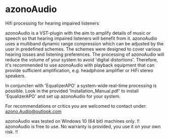 # azonoAudio
Hifi processing for hearing impaired listeners


azonoAudio is a VST-plugin with the aim to amplify details of music or speech so that hearing impaired listeners will benefit from it. azonoAudio uses a multiband dynamic range compression which can be adjusted by the user in predefined schemes. The schemes were designed to cover various hearing losses and listening preferences. 
The processing of azonoAudio will reduce the volume of your system to avoid 'digital distortions'.  Therefore, it's recommended to use azonoAudio with playback equipment that can provide sufficient amplification, e.g. headphone amplifier or HiFi stereo speakers.

In conjuncten with 'EqualizerAPO' a system-wide real-time processing is possible. 
Look in the provided 'Installation_Manual.pdf' to install 'EqualizerAPO' and set up azonoAudio for your system.

For recommendations or critics you are welcomed to contact under: azono.Audio@outlook.com

azonoAudio was tested on Windows 10 (64 bit) machines only. 
!! azonoAudio is free to use. No warranty is provided, you use it on your own risk. !!
